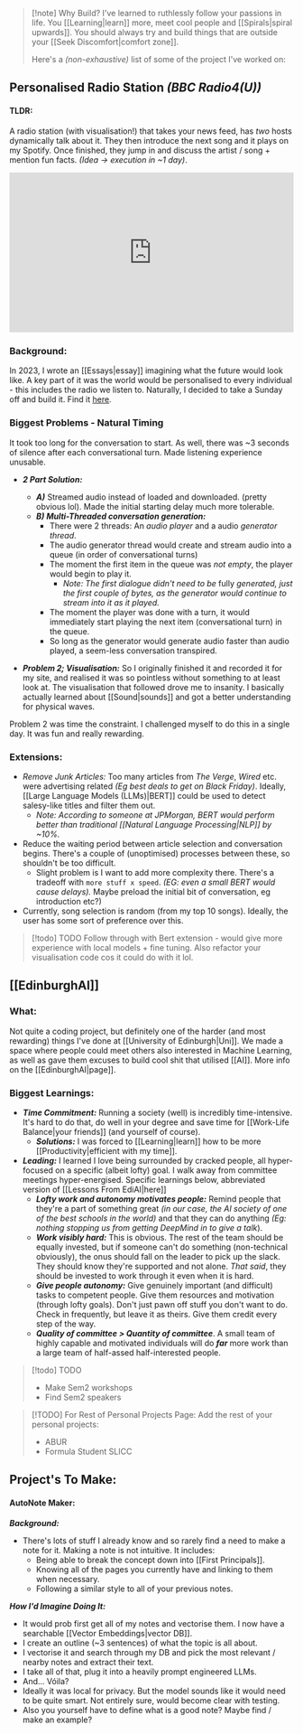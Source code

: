 > [!note] Why Build?
> I've learned to ruthlessly follow your passions in life. You [[Learning|learn]] more, meet cool people and [[Spirals|spiral upwards]]. You should always try and build things that are outside your [[Seek Discomfort|comfort zone]]. 
> 
> Here's a *(non-exhaustive)* list of some of the project I've worked on:

## Personalised Radio Station *(BBC Radio4(U))*
#### TLDR:
A radio station (with visualisation!) that takes your news feed, has *two* hosts dynamically talk about it. They then introduce the next song and it plays on my Spotify. Once finished, they jump in and discuss the artist / song + mention fun facts. *(Idea -> execution in ~1 day)*.


<div style="position: relative; width: 100%; padding-top: 56.25%; overflow: hidden;">
  <iframe src="https://www.youtube.com/embed/RbaciYn1ZEM" 
          style="position: absolute; top: 0; left: 0; width: 100%; height: 100%; border: 0;" 
          allow="accelerometer; autoplay; clipboard-write; encrypted-media; gyroscope; picture-in-picture" 
          allowfullscreen>
  </iframe>
</div>


### Background:
In 2023, I wrote an [[Essays|essay]] imagining what the future would look like. A key part of it was the world would be personalised to every individual - this includes the radio we listen to. Naturally, I decided to take a Sunday off and build it. Find it [here](https://github.com/theCampel/BBC-Radio-4U/tree/main).

### Biggest Problems - Natural Timing
It took too long for the conversation to start. As well, there was ~3 seconds of silence after each conversational turn. Made listening experience unusable.
- ***2 Part Solution:*** 
	- ***A)*** Streamed audio instead of loaded and downloaded. (pretty obvious lol). Made the initial starting delay much more tolerable.
	- ***B) Multi-Threaded conversation generation:*** 
		- There were 2 threads: An *audio player* and a audio *generator thread*. 
		- The audio generator thread would create and stream audio into a queue (in order of conversational turns)
		- The moment the first item in the queue was *not empty*, the player would begin to play it. 
			- *Note: The first dialogue didn't need to be* fully *generated, just the first couple of bytes, as the generator would continue to stream into it as it played.*
		- The moment the player was done with a turn, it would immediately start playing the next item (conversational turn) in the queue. 
		- So long as the generator would generate audio faster than audio played, a seem-less conversation transpired.

- ***Problem 2; Visualisation:*** So I originally finished it and recorded it for my site, and realised it was so pointless without something to at least look at. The visualisation that followed drove me to insanity. I basically actually learned about [[Sound|sounds]] and got a better understanding for physical waves. 

Problem 2 was time the constraint. I challenged myself to do this in a single day. It was fun and really rewarding.

### Extensions:
- *Remove Junk Articles:* Too many articles from *The Verge*, *Wired* etc. were advertising related *(Eg best deals to get on Black Friday)*. Ideally, [[Large Language Models (LLMs)|BERT]] could be used to detect salesy-like titles and filter them out. 
	- *Note: According to someone at JPMorgan, BERT would perform better than traditional [[Natural Language Processing|NLP]] by ~10%.*
- Reduce the waiting period between article selection and conversation begins. There's a couple of (unoptimised) processes between these, so shouldn't be too difficult. 
	- Slight problem is I want to add more complexity there. There's a tradeoff with `more stuff x speed`. *(EG: even a small BERT would cause delays).* Maybe preload the initial bit of conversation, eg introduction etc?)
- Currently, song selection is random (from my top 10 songs). Ideally, the user has some sort of preference over this. 

> [!todo] TODO
> Follow through with Bert extension - would give more experience with local models + fine tuning. Also refactor your visualisation code cos it could do with it lol.

## [[EdinburghAI]]
### What:
Not quite a coding project, but definitely one of the harder (and most rewarding) things I've done at [[University of Edinburgh|Uni]]. We made a space where people could meet others also interested in Machine Learning, as well as gave them excuses to build cool shit that utilised [[AI]]. More info on the [[EdinburghAI|page]].

### Biggest Learnings:
- ***Time Commitment:*** Running a society (well) is incredibly time-intensive. It's hard to do that, do well in your degree and save time for [[Work-Life Balance|your friends]] (and yourself of course). 
	- ***Solutions:*** I was forced to [[Learning|learn]] how to be more [[Productivity|efficient with my time]]. 
- ***Leading:*** I learned I love being surrounded by cracked people, all hyper-focused on a specific (albeit lofty) goal. I walk away from committee meetings hyper-energised. Specific learnings below, abbreviated version of [[Lessons From EdiAI|here]]
	- ***Lofty work and autonomy motivates people:*** Remind people that they're a part of something great *(in our case, the AI society of one of the best schools in the world)* and that they can do anything *(Eg: nothing stopping us from getting DeepMind in to give a talk*).  
	- ***Work visibly hard:*** This is obvious. The rest of the team should be equally invested, but if someone can't do something (non-technical obviously), the onus should fall on the leader to pick up the slack. They should know they're supported and not alone. *That said*, they should be invested to work through it even when it is hard.
	- ***Give people autonomy:*** Give genuinely important (and difficult) tasks to competent people. Give them resources and motivation (through lofty goals). Don't just pawn off stuff you don't want to do. Check in frequently, but leave it as theirs. Give them credit every step of the way. 
	- ***Quality of committee > Quantity of committee***. A small team of highly capable and motivated individuals will do ***far*** more work than a large team of half-assed half-interested people. 


> [!todo] TODO
> - Make Sem2 workshops
> - Find Sem2 speakers


> [!TODO] For Rest of Personal Projects Page:
> Add the rest of your personal projects:
> - ABUR
> - Formula Student SLICC

## Project's To Make:

#### AutoNote Maker:
***Background:***
- There's lots of stuff I already know and so rarely find a need to make a note for it. Making a note is not intuitive. It includes:
	- Being able to break the concept down into [[First Principals]].
	- Knowing all of the pages you currently have and linking to them when necessary. 
	- Following a similar style to all of your previous notes. 

***How I'd Imagine Doing It:***
- It would prob first get all of my notes and vectorise them. I now have a searchable [[Vector Embeddings|vector DB]]. 
- I create an outline (~3 sentences) of what the topic is all about. 
- I vectorise it and search through my DB and pick the most relevant / nearby notes and extract their text.
- I take all of that, plug it into a heavily prompt engineered LLMs. 
- And... Vóila?
- Ideally it was local for privacy. But the model sounds like it would need to be quite smart. Not entirely sure, would become clear with testing. 
- Also you yourself have to define what is a good note? Maybe find / make an example? 





